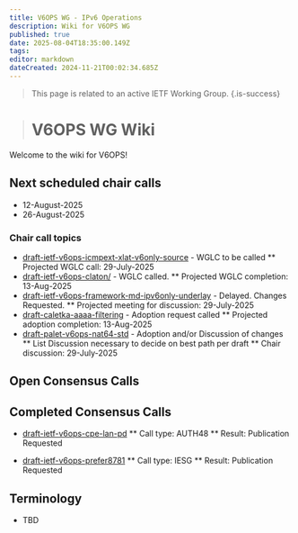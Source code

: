 ```yaml
---
title: V6OPS WG - IPv6 Operations
description: Wiki for V6OPS WG
published: true
date: 2025-08-04T18:35:00.149Z
tags: 
editor: markdown
dateCreated: 2024-11-21T00:02:34.685Z
---
```


> This page is related to an active IETF Working Group.
{.is-success}

> # V6OPS WG Wiki

Welcome to the wiki for V6OPS!

## Next scheduled chair calls

* 12-August-2025
* 26-August-2025

### Chair call topics

* [draft-ietf-v6ops-icmpext-xlat-v6only-source](https://datatracker.ietf.org/doc/draft-ietf-v6ops-icmpext-xlat-v6only-source/) - WGLC to be called
** Projected WGLC call: 29-July-2025
* [draft-ietf-v6ops-claton/](https://datatracker.ietf.org/doc/draft-ietf-v6ops-claton/) - WGLC called.
** Projected WGLC completion: 13-Aug-2025
* [draft-ietf-v6ops-framework-md-ipv6only-underlay](https://datatracker.ietf.org/doc/draft-ietf-v6ops-framework-md-ipv6only-underlay/) - Delayed. Changes Requested. 
** Projected meeting for discussion: 29-July-2025
* [draft-caletka-aaaa-filtering](https://datatracker.ietf.org/doc/html/draft-caletka-aaaa-filtering) - Adoption request called
** Projected adoption completion: 13-Aug-2025
* [draft-palet-v6ops-nat64-std](https://datatracker.ietf.org/doc/draft-palet-v6ops-nat64-std/) - Adoption and/or Discussion of changes
** List Discussion necessary to decide on best path per draft
** Chair discussion: 29-July-2025

## Open Consensus Calls


## Completed Consensus Calls

* [draft-ietf-v6ops-cpe-lan-pd](https://datatracker.ietf.org/doc/draft-ietf-v6ops-cpe-lan-pd/)
** Call type: AUTH48
** Result: Publication Requested

* [draft-ietf-v6ops-prefer8781](https://datatracker.ietf.org/doc/draft-ietf-v6ops-prefer8781/) 
** Call type: IESG
** Result: Publication Requested
  
   
## Terminology

 * TBD
  
  